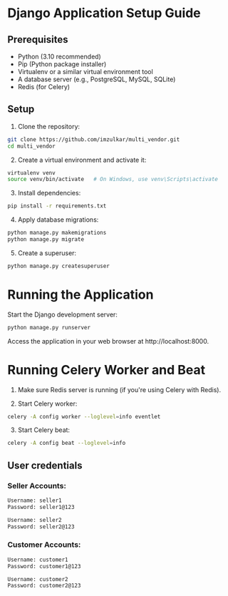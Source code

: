 # Django Application Setup Guide

## Prerequisites

- Python (3.10 recommended)
- Pip (Python package installer)
- Virtualenv or a similar virtual environment tool
- A database server (e.g., PostgreSQL, MySQL, SQLite)
- Redis (for Celery)

## Setup

1. Clone the repository:

```bash
git clone https://github.com/imzulkar/multi_vendor.git
cd multi_vendor
```

2. Create a virtual environment and activate it:

```bash
virtualenv venv
source venv/bin/activate   # On Windows, use venv\Scripts\activate
```

3. Install dependencies:

```bash
pip install -r requirements.txt
```

4. Apply database migrations:

```bash
python manage.py makemigrations
python manage.py migrate
```

5. Create a superuser:

```bash
python manage.py createsuperuser
```

# Running the Application

Start the Django development server:

```bash
python manage.py runserver
```

Access the application in your web browser at http://localhost:8000.

# Running Celery Worker and Beat

1. Make sure Redis server is running (if you're using Celery with Redis).

2. Start Celery worker:

```bash
celery -A config worker --loglevel=info eventlet
```

3. Start Celery beat:

```bash
celery -A config beat --loglevel=info
```

## User credentials 

### Seller Accounts:
```bash
Username: seller1
Password: seller1@123

Username: seller2
Password: seller2@123
```
### Customer Accounts:
```bash
Username: customer1
Password: customer1@123

Username: customer2
Password: customer2@123
```
